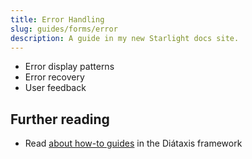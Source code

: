 ```yaml
---
title: Error Handling
slug: guides/forms/error
description: A guide in my new Starlight docs site.
---
```


- Error display patterns
- Error recovery
- User feedback

## Further reading

- Read [about how-to guides](https://diataxis.fr/how-to-guides/) in the Diátaxis framework
